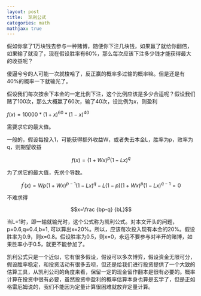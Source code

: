 ```yaml
---
layout: post
title:  凯利公式
categories: math
mathjax: true
---
```

假如你拿了1万块钱去参与一种赌博，随便你下注几块钱，如果赢了就给你翻倍，如果输了就没了，现在假设胜率有60%，那么每次应该下注多少钱才能获得最大的收益呢？

傻逼兮兮的人可能一次就梭哈了，反正赢的概率多过输的概率嘛。但是还是有40%的概率一下就输光了。

假设我们每次按余下本金的一定比例下注，这个比例应该是多少合适呢？假设我们赌了100次，那么大概赢了60次，输了40次，设比例为$x$，则盈利

$f(x)=10000*(1+x)^{60} *(1-x)^{40}$

需要求它的最大值。

一般的，假设每投入1，可能获得额外收益W，或者失去本金L，胜率为p，败率为q，则期望收益

$$f(x)=(1+Wx)^{p} (1-Lx)^{q} $$

为了求它的最大值，先求个导数。

$$f^{'}(x)=Wp(1+Wx)^{p-1} (1-Lx)^{q} -L(1-p)(1+Wx)^{p} (1-Lx)^{q-1}=0$$

不难求得

$$x=\frac {bp-q} {bL}$$

当L=1时，即一输就输光时，这个公式称为凯利公式。对本文开头的问题，p=0.6,q=0.4,b=1, 可以算出x=20%。所以，应该每次投入现有本金的20%。假设胜率为0.9，则x=0.8。假设胜率为0.5，则x=0，永远不要参与对半开的赌博，如果胜率小于0.5，就更不能参加了。

凯利公式只是一个近似，它有很多假设，假设可以多次博弈，假设资金无限可分，假设胜率稳定，和投资活动有很多去呗，但还是给我们进行投资提供了一个大致的估算工具，从凯利公司的角度来看，保留一定的现金留作翻本是很有必要的。概率计算在投资中很有必要，虽然投资中盈利的概率估算本身也算是玄学了，但是正如格雷厄姆说的，我们不能因为定量计算很困难就放弃定量计算。
